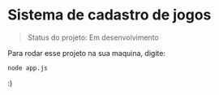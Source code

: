 <h1>Sistema de cadastro de jogos</h1>

>Status do projeto: Em desenvolvimento


Para rodar esse projeto na sua maquina, digite:

```
node app.js
```
:)